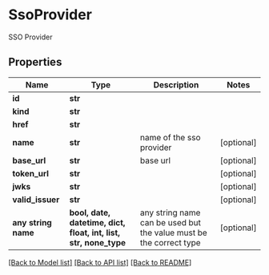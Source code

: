 # SsoProvider

SSO Provider

## Properties
Name | Type | Description | Notes
------------ | ------------- | ------------- | -------------
**id** | **str** |  | 
**kind** | **str** |  | 
**href** | **str** |  | 
**name** | **str** | name of the sso provider | [optional] 
**base_url** | **str** | base url | [optional] 
**token_url** | **str** |  | [optional] 
**jwks** | **str** |  | [optional] 
**valid_issuer** | **str** |  | [optional] 
**any string name** | **bool, date, datetime, dict, float, int, list, str, none_type** | any string name can be used but the value must be the correct type | [optional]

[[Back to Model list]](../README.md#documentation-for-models) [[Back to API list]](../README.md#documentation-for-api-endpoints) [[Back to README]](../README.md)


